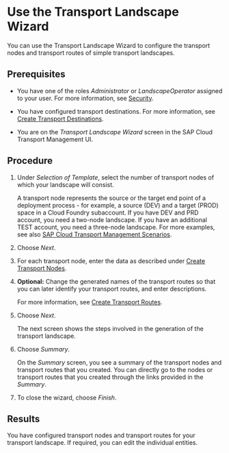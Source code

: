 <!-- loiof14192ede8ac4603955b572537d6bec2 -->

# Use the Transport Landscape Wizard

You can use the Transport Landscape Wizard to configure the transport nodes and transport routes of simple transport landscapes.



<a name="loiof14192ede8ac4603955b572537d6bec2__prereq_gs3_c2k_pdb"/>

## Prerequisites

-   You have one of the roles *Administrator* or *LandscapeOperator* assigned to your user. For more information, see [Security](../60-security/security-51939a4.md).

-   You have configured transport destinations. For more information, see [Create Transport Destinations](create-transport-destinations-c9905c1.md).

-   You are on the *Transport Landscape Wizard* screen in the SAP Cloud Transport Management UI.



## Procedure

1.  Under *Selection of Template*, select the number of transport nodes of which your landscape will consist.

    A transport node represents the source or the target end point of a deployment process - for example, a source \(DEV\) and a target \(PROD\) space in a Cloud Foundry subaccount. If you have DEV and PRD account, you need a two-node landscape. If you have an additional TEST account, you need a three-node landscape. For more examples, see also [SAP Cloud Transport Management Scenarios](sap-cloud-transport-management-scenarios-0cb16e5.md).

2.  Choose *Next*.

3.  For each transport node, enter the data as described under [Create Transport Nodes](create-transport-nodes-f71a4d5.md).

4.  **Optional:** Change the generated names of the transport routes so that you can later identify your transport routes, and enter descriptions.

    For more information, see [Create Transport Routes](create-transport-routes-dddb749.md).

5.  Choose *Next*.

    The next screen shows the steps involved in the generation of the transport landscape.

6.  Choose *Summary*.

    On the *Summary* screen, you see a summary of the transport nodes and transport routes that you created. You can directly go to the nodes or transport routes that you created through the links provided in the *Summary*.

7.  To close the wizard, choose *Finish*.




<a name="loiof14192ede8ac4603955b572537d6bec2__result_szb_pny_32b"/>

## Results

You have configured transport nodes and transport routes for your transport landscape. If required, you can edit the individual entities.

